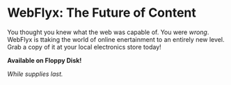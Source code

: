 # WebFlyx: The Future of Content

You thought you knew what the web was capable of. You were _wrong_. WebFlyx is ttaking the world of online enertainment to an entirely new level. Grab a copy of it at your local electronics store today!

**Available on Floppy Disk!**

_While supplies last._
